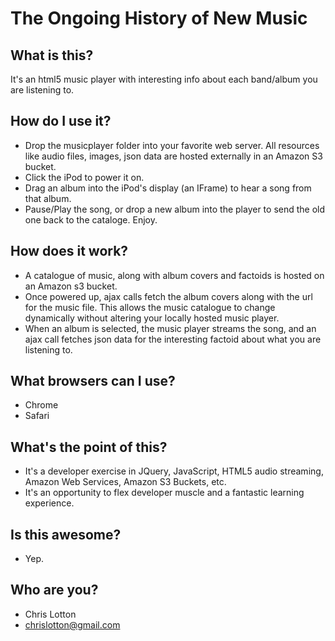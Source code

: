 The Ongoing History of New Music
=============

What is this?
-------------
It's an html5 music player with interesting info about each band/album you are listening to.

How do I use it?
----------------
* Drop the musicplayer folder into your favorite web server.  All resources like audio files, images, json data are hosted externally
in an Amazon S3 bucket.
* Click the iPod to power it on.  
* Drag an album into the iPod's display (an IFrame) to hear a song from that album.
* Pause/Play the song, or drop a new album into the player to send the old one back to the cataloge.
Enjoy.

How does it work?
-----------------
* A catalogue of music, along with album covers and factoids is hosted on an Amazon s3 bucket.  
* Once powered up, ajax calls fetch the album covers along with the url for the music file.  This allows the music catalogue to change dynamically
without altering your locally hosted music player.
* When an album is selected, the music player streams the song, and an ajax call fetches json data for the
interesting factoid about what you are listening to.

What browsers can I use?
-----------------------------
* Chrome
* Safari

What's the point of this?
-------------------------
* It's a developer exercise in JQuery, JavaScript, HTML5 audio streaming, Amazon Web Services, Amazon S3 Buckets, etc.
* It's an opportunity to flex developer muscle and a fantastic learning experience.

Is this awesome?
----------------
* Yep.

Who are you?
------------
* Chris Lotton
* chrislotton@gmail.com
